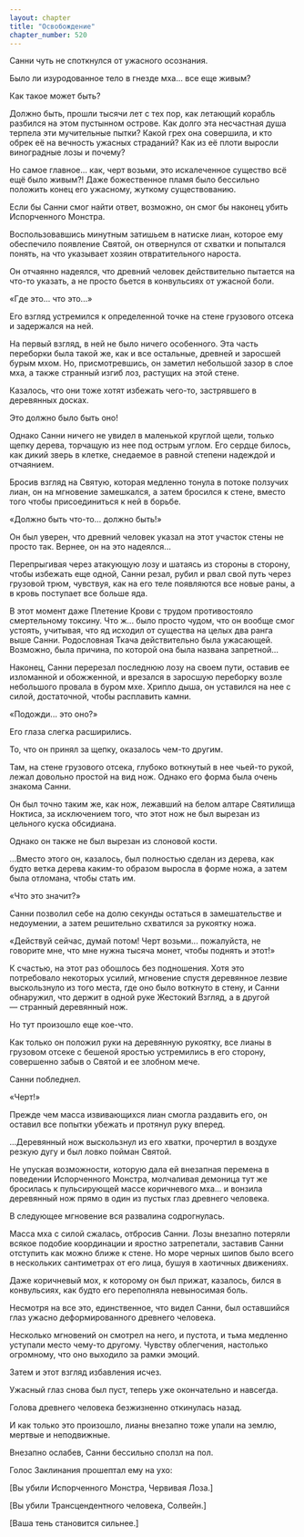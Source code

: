 ```yaml
---
layout: chapter
title: "Освобождение"
chapter_number: 520
---
```


Санни чуть не споткнулся от ужасного осознания.

Было ли изуродованное тело в гнезде мха... все еще живым?

Как такое может быть?

Должно быть, прошли тысячи лет с тех пор, как летающий корабль разбился на этом пустынном острове. Как долго эта несчастная душа терпела эти мучительные пытки? Какой грех она совершила, и кто обрек её на вечность ужасных страданий? Как из её плоти выросли виноградные лозы и почему?

Но самое главное... как, черт возьми, это искалеченное существо всё ещё было живым?! Даже божественное пламя было бессильно положить конец его ужасному, жуткому существованию.

Если бы Санни смог найти ответ, возможно, он смог бы наконец убить Испорченного Монстра.

Воспользовавшись минутным затишьем в натиске лиан, которое ему обеспечило появление Святой, он отвернулся от схватки и попытался понять, на что указывает хозяин отвратительного нароста.

Он отчаянно надеялся, что древний человек действительно пытается на что-то указать, а не просто бьется в конвульсиях от ужасной боли.

«Где это... что это...»

Его взгляд устремился к определенной точке на стене грузового отсека и задержался на ней.

На первый взгляд, в ней не было ничего особенного. Эта часть переборки была такой же, как и все остальные, древней и заросшей бурым мхом. Но, присмотревшись, он заметил небольшой зазор в слое мха, а также странный изгиб лоз, растущих на этой стене.

Казалось, что они тоже хотят избежать чего-то, застрявшего в деревянных досках.

Это должно было быть оно!

Однако Санни ничего не увидел в маленькой круглой щели, только щепку дерева, торчащую из нее под острым углом. Его сердце билось, как дикий зверь в клетке, снедаемое в равной степени надеждой и отчаянием.

Бросив взгляд на Святую, которая медленно тонула в потоке ползучих лиан, он на мгновение замешкался, а затем бросился к стене, вместо того чтобы присоединиться к ней в борьбе.

«Должно быть что-то... должно быть!»

Он был уверен, что древний человек указал на этот участок стены не просто так. Вернее, он на это надеялся...

Перепрыгивая через атакующую лозу и шатаясь из стороны в сторону, чтобы избежать еще одной, Санни резал, рубил и рвал свой путь через грузовой трюм, чувствуя, как на его теле появляются все новые раны, а в кровь поступает все больше яда.

В этот момент даже Плетение Крови с трудом противостояло смертельному токсину. Что ж... было просто чудом, что он вообще смог устоять, учитывая, что яд исходил от существа на целых два ранга выше Санни. Родословная Ткача действительно была ужасающей. Возможно, была причина, по которой она была названа запретной...

Наконец, Санни перерезал последнюю лозу на своем пути, оставив ее изломанной и обожженной, и врезался в заросшую переборку возле небольшого провала в буром мхе. Хрипло дыша, он уставился на нее с силой, достаточной, чтобы расплавить камни.

«Подожди... это оно?»

Его глаза слегка расширились.

То, что он принял за щепку, оказалось чем-то другим.

Там, на стене грузового отсека, глубоко воткнутый в нее чьей-то рукой, лежал довольно простой на вид нож. Однако его форма была очень знакома Санни.

Он был точно таким же, как нож, лежавший на белом алтаре Святилища Ноктиса, за исключением того, что этот нож не был вырезан из цельного куска обсидиана.

Однако он также не был вырезан из слоновой кости.

...Вместо этого он, казалось, был полностью сделан из дерева, как будто ветка дерева каким-то образом выросла в форме ножа, а затем была отломана, чтобы стать им.

«Что это значит?»

Санни позволил себе на долю секунды остаться в замешательстве и недоумении, а затем решительно схватился за рукоятку ножа.

«Действуй сейчас, думай потом! Черт возьми... пожалуйста, не говорите мне, что мне нужна тысяча монет, чтобы поднять и этот!»

К счастью, на этот раз обошлось без подношения. Хотя это потребовало некоторых усилий, мгновение спустя деревянное лезвие выскользнуло из того места, где оно было воткнуто в стену, и Санни обнаружил, что держит в одной руке Жестокий Взгляд, а в другой — странный деревянный нож.

Но тут произошло еще кое-что.

Как только он положил руки на деревянную рукоятку, все лианы в грузовом отсеке с бешеной яростью устремились в его сторону, совершенно забыв о Святой и ее злобном мече.

Санни побледнел.

«Черт!»

Прежде чем масса извивающихся лиан смогла раздавить его, он оставил все попытки убежать и протянул руку вперед.

...Деревянный нож выскользнул из его хватки, прочертил в воздухе резкую дугу и был ловко пойман Святой.

Не упуская возможности, которую дала ей внезапная перемена в поведении Испорченного Монстра, молчаливая демоница тут же бросилась к пульсирующей массе коричневого мха... и вонзила деревянный нож прямо в один из пустых глаз древнего человека.

В следующее мгновение вся развалина содрогнулась.

Масса мха с силой сжалась, отбросив Санни. Лозы внезапно потеряли всякое подобие координации и яростно затрепетали, заставив Санни отступить как можно ближе к стене. Но море черных шипов было всего в нескольких сантиметрах от его лица, бушуя в хаотичных движениях.

Даже коричневый мох, к которому он был прижат, казалось, бился в конвульсиях, как будто его переполняла невыносимая боль.

Несмотря на все это, единственное, что видел Санни, был оставшийся глаз ужасно деформированного древнего человека.

Несколько мгновений он смотрел на него, и пустота, и тьма медленно уступали место чему-то другому. Чувству облегчения, настолько огромному, что оно выходило за рамки эмоций.

Затем и этот взгляд избавления исчез.

Ужасный глаз снова был пуст, теперь уже окончательно и навсегда.

Голова древнего человека безжизненно откинулась назад.

И как только это произошло, лианы внезапно тоже упали на землю, мертвые и неподвижные.

Внезапно ослабев, Санни бессильно сползл на пол.

Голос Заклинания прошептал ему на ухо:

[Вы убили Испорченного Монстра, Червивая Лоза.]

[Вы убили Трансцендентного человека, Солвейн.]

[Ваша тень становится сильнее.]